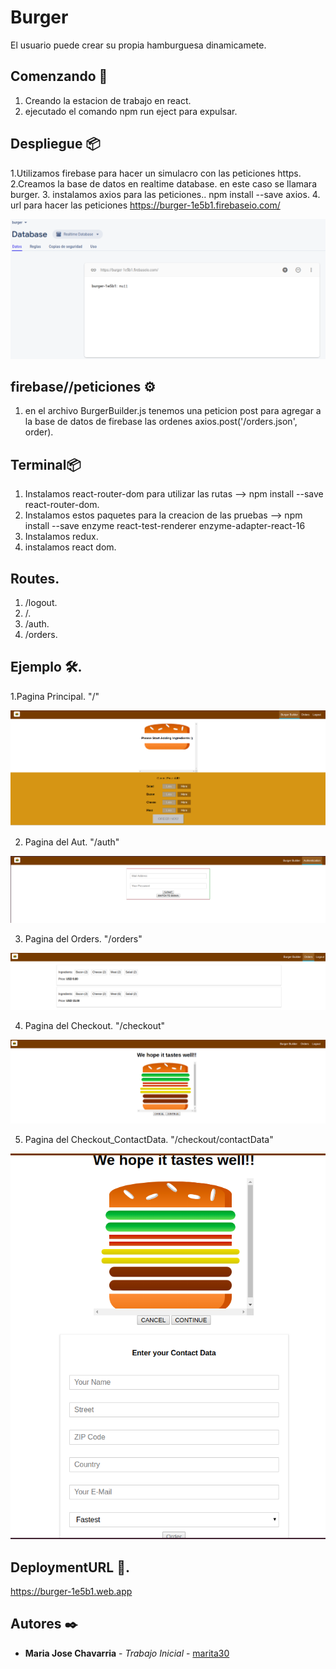 # Burger
El usuario puede crear su propia hamburguesa dinamicamete.

## Comenzando 🚀
1. Creando la estacion de trabajo en react.
2. ejecutado el comando npm run eject para expulsar.

## Despliegue 📦
1.Utilizamos firebase para hacer un simulacro con las peticiones https.
2.Creamos la base de datos en realtime database. en este caso se llamara burger.
3. instalamos axios para las peticiones.. npm install --save axios.
4. url para hacer las peticiones https://burger-1e5b1.firebaseio.com/

 ![stack Overflow](https://github.com/marita30/Curso-Udemy/blob/master/burger/src/assets/images/firebase.png)

## firebase//peticiones ⚙️
1. en el archivo BurgerBuilder.js tenemos una peticion post para agregar a la base de datos de firebase las ordenes
axios.post('/orders.json', order).

## Terminal📦
1. Instalamos react-router-dom para utilizar las rutas --> npm install --save react-router-dom.
2. Instalamos estos paquetes para la creacion de las pruebas --> npm install --save enzyme react-test-renderer enzyme-adapter-react-16 
3. Instalamos redux.
4. instalamos react dom.

## Routes.
1. /logout.
2. /.
3. /auth.
4. /orders.

## Ejemplo 🛠️.

1.Pagina Principal. "/"

![stack Overflow](https://github.com/marita30/Curso-Udemy/blob/master/burger/src/assets/images/burgerBuilder.png)

2. Pagina del Aut. "/auth"

![stack Overflow](https://github.com/marita30/Curso-Udemy/blob/master/burger/src/assets/images/burgerBuilderAuth.png)

3. Pagina del Orders. "/orders"

![stack Overflow](https://github.com/marita30/Curso-Udemy/blob/master/burger/src/assets/images/burgerBuilderOrders.png)

4. Pagina del Checkout. "/checkout"

![stack Overflow](https://github.com/marita30/Curso-Udemy/blob/master/burger/src/assets/images/burgerBuilderCheckout.png)

5. Pagina del Checkout_ContactData. "/checkout/contactData"

![stack Overflow](https://github.com/marita30/Curso-Udemy/blob/master/burger/src/assets/images/burgerBuilderCheckoutContactData.png)



## DeploymentURL 📄.
https://burger-1e5b1.web.app

## Autores ✒️
* **Maria Jose Chavarria** - *Trabajo Inicial* - [marita30](https://github.com/marita30/Curso-Udemy/edit/master/burger)

